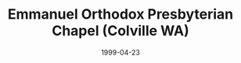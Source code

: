 ---
date: &id001 1999-04-23
end_date: null
location:
  address: 508 North Oak Street
  city: Colville
  state: WA
minister:
- end: 2008-01-01
  name: Jack Bradley
  start: 2000-01-01
  type: Organizing Pastor
- end: 2016-01-01
  name: Paul O. Johnson
  start: 2011-01-01
  type: Organizing Pastor
ministers:
- Jack Bradley
- Paul O. Johnson
name: Emmanuel Orthodox Presbyterian Chapel
names:
- end: null
  name: Emmanuel Orthodox Presbyterian Chapel
  start: 1999-04-23
origination_date: *id001
raw_data: "WA\nColville\nEmmanuel Orthodox Presbyterian Chapel  (April 23, 1999\u2013\
  \ )\n508 North Oak Street\nOrg. Pastors: Jack Bradley, 2000\u20132008\nPaul O. Johnson,\
  \ 2011\u201316"
received_from: null
states:
- WA
status:
  active: true
  end_date: null
  reason: null
  received_from: null
  withdrawal_to: null
title: Emmanuel Orthodox Presbyterian Chapel (Colville WA)
year_established:
- 1999

---